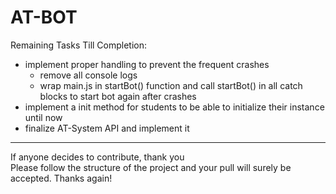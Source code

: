 # AT-BOT
Remaining Tasks Till Completion:

- implement proper handling to prevent the frequent crashes
    - remove all console logs
    - wrap main.js in startBot() function and call startBot() in all catch blocks to start bot again after crashes
- implement a init method for students to be able to initialize their instance until now
- finalize AT-System API and implement it

---

If anyone decides to contribute, thank you <br />
Please follow the structure of the project and your pull will surely be accepted. Thanks again!
